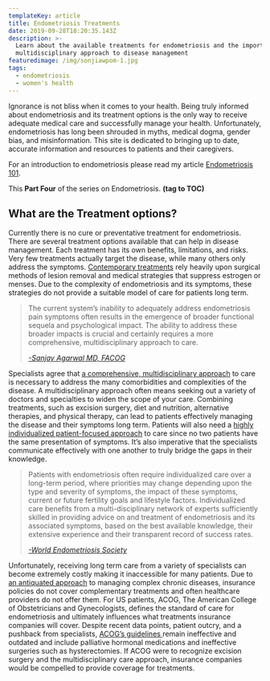 ```yaml
---
templateKey: article
title: Endometriosis Treatments
date: 2019-09-28T18:20:35.143Z
description: >-
  Learn about the available treatments for endometriosis and the importance of a
  multidisciplinary approach to disease management 
featuredimage: /img/sonjiawpom-1.jpg
tags:
  - endometriosis
  - women's health
---
```

Ignorance is not bliss when it comes to your health. Being truly informed about endometriosis and its treatment options is the only way to receive adequate medical care and successfully manage your health. Unfortunately, endometriosis has long been shrouded in myths, medical dogma, gender bias, and misinformation. This site is dedicated to bringing up to date, accurate information and resources to patients and their caregivers.

For an introduction to endometriosis please read my article [Endometriosis 101](/articles/2019-08-21-endometriosis/).

This **Part Four** of the series on Endometriosis. **(tag to TOC)**

<h2>What are the Treatment options?</h2>

Currently there is no cure or preventative treatment for endometriosis. There are several treatment options available that can help in disease management. Each treatment has its own benefits, limitations, and risks. Very few treatments actually target the disease, while many others only address the symptoms. <a href="https://www.ncbi.nlm.nih.gov/pmc/articles/PMC6661982/?fbclid=IwAR1ytZua-OpiBsknNROSa0ucyF3dB5ExX2IIDSFEAeFsPdru1SXW22mHZKU" target="_blank" rel="noopener noreferrer">Contemporary treatments</a> rely heavily upon surgical methods of lesion removal and medical strategies that suppress estrogen or menses. Due to the complexity of endometriosis and its symptoms, these strategies do not provide a suitable model of care for patients long term. 

<blockquote class="blockquote">The current system’s inability to adequately address endometriosis pain symptoms often results in the emergence of broader functional sequela and psychological impact. The ability to address these broader impacts is crucial and certainly requires a more comprehensive, multidisciplinary approach to care. 

<cite><a href="https://www.ncbi.nlm.nih.gov/pmc/articles/PMC6661982/?fbclid=IwAR1ytZua-OpiBsknNROSa0ucyF3dB5ExX2IIDSFEAeFsPdru1SXW22mHZKU" target="_blank" rel="noopener noreferrer">-Sanjay Agarwal MD, FACOG</a></cite>

</blockquote>

Specialists agree that <a href="http://centerforendo.com/endometriosis-understanding-a-complex-disease" target="_blank" rel="noopener noreferrer">a comprehensive, multidisciplinary approach</a> to care is necessary to address the many comorbidities and complexities of the disease. A multidisciplinary approach often means seeking out a variety of doctors and specialties to widen the scope of your care. Combining treatments, such as excision surgery, diet and nutrition, alternative therapies, and physical therapy, can lead to patients effectively managing the disease and their symptoms long term.  Patients will also need a <a href="https://www.ncbi.nlm.nih.gov/pmc/articles/PMC6661982/?fbclid=IwAR1ytZua-OpiBsknNROSa0ucyF3dB5ExX2IIDSFEAeFsPdru1SXW22mHZKU" target="_blank" rel="noopener noreferrer">highly individualized patient-focused approach</a> to care since no two patients have the same presentation of symptoms. It’s also imperative that the specialists communicate effectively with one another to truly bridge the gaps in their knowledge.

<blockquote class=”blockquote”>Patients with endometriosis often require individualized care over a long-term period, where priorities may change depending upon the type and severity of symptoms, the impact of these symptoms, current or future fertility goals and lifestyle factors. Individualized care benefits from a multi-disciplinary network of experts sufficiently skilled in providing advice on and treatment of endometriosis and its associated symptoms, based on the best available knowledge, their extensive experience and their transparent record of success rates.

<cite><a href="https://www.ncbi.nlm.nih.gov/pubmed/23528916" target="_blank" rel="noopener noreferrer">-World Endometriosis Society</a></cite>

</blockquote>

Unfortunately, receiving long term care from a variety of specialists can become extremely costly making it inaccessible for many patients. Due to <a href="https://www.ncbi.nlm.nih.gov/pmc/articles/PMC6661982/?fbclid=IwAR1ytZua-OpiBsknNROSa0ucyF3dB5ExX2IIDSFEAeFsPdru1SXW22mHZKU" target="_blank" rel="noopener noreferrer">an antiquated approach</a> to managing complex chronic diseases, insurance policies do not cover complementary treatments and often healthcare providers do not offer them. For US patients,  ACOG, The American College of Obstetricians and Gynecologists, defines the standard of care for endometriosis and ultimately influences what treatments insurance companies will cover. Despite recent data points, patient outcry, and a pushback from specialists, <a href="https://rewire.news/article/2018/11/08/too-often-quality-of-life-for-endometriosis-patients-is-dictated-by-their-financial-resources/?fbclid=IwAR3QhTFx0Gt56Q2ZqS_PJTGm7KuHUpVOyLjojMJXhecodYFhanHB5RFmjaA" target="_blank" rel="noopener noreferrer">ACOG’s guidelines </a> remain ineffective and outdated and include palliative hormonal medications and ineffective surgeries such as hysterectomies. If ACOG were to recognize excision surgery and the multidisciplinary care approach, insurance companies would be compelled to provide coverage for treatments.
